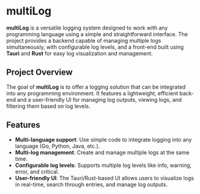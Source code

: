 # multiLog

**multiLog** is a versatile logging system designed to work with any programming language using a simple and straightforward interface. The project provides a backend capable of managing multiple logs simultaneously, with configurable log levels, and a front-end built using **Tauri** and **Rust** for easy log visualization and management.

## Project Overview

The goal of **multiLog** is to offer a logging solution that can be integrated into any programming environment. It features a lightweight, efficient back-end and a user-friendly UI for managing log outputs, viewing logs, and filtering them based on log levels.

## Features

- **Multi-language support**: Use simple code to integrate logging into any language (Go, Python, Java, etc.).
- **Multi-log management**: Create and manage multiple logs at the same time.
- **Configurable log levels**: Supports multiple log levels like info, warning, error, and critical.
- **User-friendly UI**: The Tauri/Rust-based UI allows users to visualize logs in real-time, search through entries, and manage log outputs.


